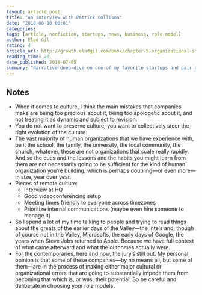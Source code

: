 ```yaml
---
layout: article_post
title: "An interview with Patrick Collison"
date: "2018-08-10 00:01"
categories:
tags: [article, nonfiction, startups, news, business, role-model]
author: Elad Gil
rating: 4
article_url: http://growth.eladgil.com/book/chapter-5-organizational-structure-and-hypergrowth/you-cant-delegate-culture-an-interview-with-patrick-collison/
reading_time: 20
date_published: 2018-07-05
summary: "Narrative deep-dive on one of my favorite startups and pair of founders."
---
```


## Notes

* When it comes to culture, I think the main mistakes that companies make are
  being too precious about it, being too apologetic about it, and not treating it
  as dynamic and subject to revision.
* You do not want to preserve culture; you want to collectively steer the right
  evolution of the culture.
* The vast majority of human organizations that we have experience with, be it
  the school, the family, the university, the local community, the church,
  whatever, these are not organizations that scale really rapidly. And so the
  cues and the lessons and the habits you might learn from them are not
  necessarily going to be sufficient for the kind of human organization you’re
  building, which is perhaps doubling—or even more—in size, year over year.
* Pieces of remote culture:
  * Interview at HQ
  * Good videoconferencing setup
  * Meeting times friendly to everyone across timezones
  * Prioritize internal communications (maybe even hire someone to manage it)
* So I spend a lot of my time talking to people and trying to read things about
  the greats of the earlier days of the Valley—the Intels and, though of course
  not in the Valley, Microsofts, the early days of Google, the years when Steve
  Jobs returned to Apple. Because we have full context of what came afterward
  and what the outcomes actually were.
* For the contemporaries, here and now, the jury’s still out. My personal opinion
  is that some of these companies—by no means all, but some of them—are in the
  process of making either major cultural or organizational errors that are going
  to substantially impede them from becoming that which is, or was, their
  potential. So be careful and deliberate in choosing your role models.
